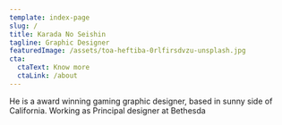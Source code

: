 ```yaml
---
template: index-page
slug: /
title: Karada No Seishin
tagline: Graphic Designer
featuredImage: /assets/toa-heftiba-0rlfirsdvzu-unsplash.jpg
cta:
  ctaText: Know more
  ctaLink: /about
---
```


He is a award winning gaming graphic designer, based in sunny side of California. Working as Principal designer at Bethesda
